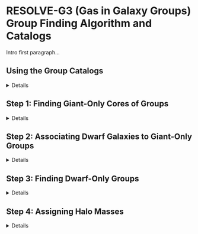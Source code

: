 # RESOLVE-G3 (Gas in Galaxy Groups) Group Finding Algorithm and Catalogs

Intro first paragraph...


## Using the Group Catalogs
<details>

Catalogs are provided for each group-finding selection: the luminosity-selected group catalog, the stellar mass-selected group catalog, and the baryonic mass-selected catalog. 
In addition to the names of variables standard in the RESOLVE and ECO databases, the following columns describe the new groups included in the catalogs:

* `g3grp`: group ID number of galaxy following the group idenitification procedure described below.
* `g3grpn`: number of total members in the galaxy group
* `g3grpradeg`: right-ascension of group center in decimal degrees
* `g3grpdedeg`: declination of group center in decimal degrees
* `g3grpcz`: Local Group-corrected velocity of group center in km/s
* `g3grpmag`: group-integrated r-band magnitude 
* `g3grplogmstar`: group-integrated logarithmic stellar mass
* `g3logmh`: abundance-matched log halo mass assuming h=0.7

</details>

## Step 1: Finding Giant-Only Cores of Groups
<details>

In the first step of the group finder, we use friends-of-friends (FoF)  to locate groups of giant galaxies. We define giants as galaxies that are  more massive than the gas-richness threshold scale from Kannappan et al. (2013). Therefore our selection criteria for giant-only FoF are:

* Luminosity-selected ECO/RESOLVE-A: `M_r<=-19.4`, `2530 < cz [km/s] < 7470`
* Luminosity-selected RESOLVE-B: `M_r<=-19.4`, `4250 < cz [km/s] < 7250` 
* Stellar mass-selected ECO/RESOLVE-A: `log(Mstar)>=9.5`, `2530 < cz [km/s] < 7470`
* Stellar mass-selected RESOLVE-B: `log(Mstar)>=9.5`, `4250 < cz [km/s] < 7250`

We employ an adaptive linking strategy during this giant-only FoF procedure, inspired by Robotham et al. (2011) and its volume-limited application in Mummery (2018). We use line-of-sight `b_LOS` and transverse `b_perp` linking multipliers of 1.1 and 0.07, respectively, as these are optimized for the study of galaxy environment (Duarte & Mamon, 2014). In a standard FoF approach, these values are multiplied by the mean separation of galaxies, `s_0=(V/N)^1/3`, and are used as linking lengths. Here we assign a different value of `s` to every galaxy, measured instead by the number density of galaxies which are greater than or equal to their luminosity or mass. We then look at the median value of `s` over all galaxies and scale all `s` values such that the median is retained at the original `(V/N)^1/3`. The figure below shows how the value of `s` varies with absolute magnitude. We apply these ECO `s` values to RESOLVE-B using a model fit, since the B semester volume is subject to cosmic variance. This approach ensures that the linking length rises with galaxy luminosity/stellar mass and therefore reduces fragmentation of identified groups.

![Separation for Giant Galaxies in FoF](images/meansep_M_r_plot.jpg)

At the end of step 1, we have a set of giant-only groups. All dwarfs have yet to be tested for group membership. The figure below shows the multiplicity function for these giant-only groups, based on the luminosity-selected catalog.

![Mult Function for Giant-Only Groups](images/giantonlymult.jpg) 

</details>

## Step 2: Associating Dwarf Galaxies to Giant-Only Groups
<details>

The next step is associate dwarf galaxies into the giant-only groups. To do so, we use the individual relative projected radii and peculiar velocities of giants to calibrate search boundaries for dwarfs. The figure below shows this calibration as a function of giant-only group N, allowing us to avoid halo mass estimates (which are problematic for high-z LADUMA work). An analagous calibration is done in velocity, but it is not shown here for brevity.


![Group boundary calibration](images/rproj_calibration_assoc.jpg)

The fit to medians, binned by giant-only group N, of the projected radii and velocities are:

<div align="center">
R<sub>proj</sub><sup>fit</sup> = 0.0177N<sub>giants</sub> + 0.0546 [Mpc/h]

v<sub>proj</sub><sup>fit</sup> = 7.558N<sub>giants</sub> + 40.060 [km/s]
</div>

We find that optimal values for associating dwarfs are 3R<sub>proj</sub><sup>fit</sup> and 4.5v<sub>proj</sub><sup>fit</sup>. These scale factors raise the fit to the radii (or velocity boundaries) that would have enclosed nearly-all giant galaxies at a given giant-only group N. Therefore, we associate dwarf galaxies to the giant-only groups within these boundaries. A cartoon diagram is shown below to illustrate this concept.

<img src="images/assocdiagram2.jpeg" width="500" align='center'/>



</details>

## Step 3: Finding Dwarf-Only Groups
<details>

With dwarf galaxies now associated to giant-only groups, we have a catalog of "giant+dwarf" groups, and the remaining step in the group finder is to search for dwarf-only groups -- groups that would have been missed because they do not contain a giant galaxy to be associated with. We have written an algorithm called "iterative combination" to perform this step. This algorithm uses an iterative approach, trying to merge nearest-neighbor pairs of "potential groups" based on the sizes of similarly-luminous giant+dwarf groups. The steps of this algorithm are:

 1. Assign all ungrouped dwarfs (following step 2: association) to N=1 "potential" groups.
 2. Use a k-d tree to identify pairs of nearest-neighbor potential groups.
 3. For every nearest-neighbor pair, check if the pair should be merged into a single group:
* 3.1 Compute the integrated r-band absolute magnitude of all member galaxies belonging to the pair. 
* 3.2 Compute 98th percentile of relative projected radii and relative velocties of galaxies belonging to giant+dwarf groups of similar integrated luminosity or mass. 
* 3.3 If all individual galaxies shared between the two potential groups can fit within those radii/velocities, we merge them together into a single group.
 4. Repeat from (2) until the dwarf-only group catalog has converged, when the potential groups are no longer merging between interations.


</details>

## Step 4: Assigning Halo Masses
<details>

Now that groups are identified, we assign halo masses based on group-integrated luminosity or stellar mass, using the method described in Eckert et al. (2016). The results of abundance matching are shown in the figure below. To assign halo masses for RESOLVE-B, we performed abundance matching on a RESOLVE-B analog version ECO which extends down to the deeper completeness floor of RESOLVE-B, and then interpolated from that result.

<img src="images/hamLrrelation.jpeg"/>


</details>
